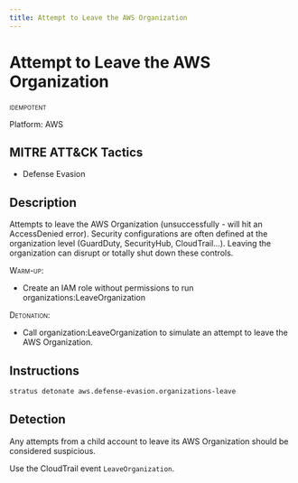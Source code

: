 ```yaml
---
title: Attempt to Leave the AWS Organization
---
```


# Attempt to Leave the AWS Organization


 <span class="smallcaps w3-badge w3-blue w3-round w3-text-white" title="This attack technique can be detonated multiple times">idempotent</span> 

Platform: AWS

## MITRE ATT&CK Tactics


- Defense Evasion

## Description


Attempts to leave the AWS Organization (unsuccessfully - will hit an AccessDenied error). 
Security configurations are often defined at the organization level (GuardDuty, SecurityHub, CloudTrail...). 
Leaving the organization can disrupt or totally shut down these controls.


<span style="font-variant: small-caps;">Warm-up</span>: 

- Create an IAM role without permissions to run organizations:LeaveOrganization

<span style="font-variant: small-caps;">Detonation</span>: 

- Call organization:LeaveOrganization to simulate an attempt to leave the AWS Organization.


## Instructions

```bash title="Detonate with Stratus Red Team"
stratus detonate aws.defense-evasion.organizations-leave
```
## Detection


Any attempts from a child account to leave its AWS Organization should be considered suspicious. 

Use the CloudTrail event <code>LeaveOrganization</code>.

